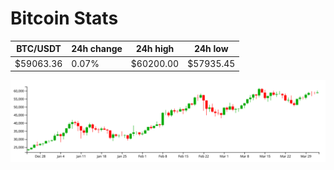 # Bitcoin Stats

BTC/USDT|24h change|24h high|24h low|
|---|---|---|---|
|$59063.36|0.07%|$60200.00|$57935.45|

<img src="./chart.svg">

